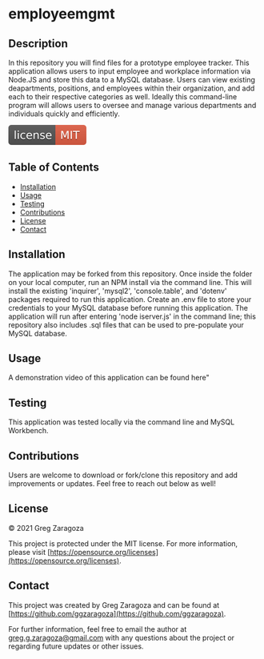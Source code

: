 
# employeemgmt
## Description
In this repository you will find files for a prototype employee tracker. This application allows users to input employee and workplace information via Node.JS and store this data to a MySQL database. Users can view existing deapartments, positions, and employees within their organization, and add each to their respective categories as well. Ideally this command-line program will allows users to oversee and manage various departments and individuals quickly and efficiently.

![MIT License](/badges/license-MIT-red.svg)
## Table of Contents
- [Installation](#installation)
- [Usage](#usage)
- [Testing](#testing)
- [Contributions](#contributions)
- [License](#license)
- [Contact](#contact)
## Installation
The application may be forked from this repository. Once inside the folder on your local computer, run an NPM install via the command line. This will install the existing 'inquirer', 'mysql2', 'console.table', and 'dotenv' packages required to run this application. Create an .env file to store your credentials to your MySQL database before running this application. The application will run after entering 'node iserver.js' in the command line; this repository also includes .sql files that can be used to pre-populate your MySQL database.
## Usage
A demonstration video of this application can be found here"
## Testing
This application was tested locally via the command line and MySQL Workbench.
## Contributions
Users are welcome to download or fork/clone this repository and add improvements or updates. Feel free to reach out below as well!
## License
© 2021 Greg Zaragoza

This project is protected under the MIT license. For more information, please visit [https://opensource.org/licenses](https://opensource.org/licenses).

## Contact
This project was created by Greg Zaragoza and can be found at [https://github.com/ggzaragoza](https://github.com/ggzaragoza).

For further information, feel free to email the author at greg.g.zaragoza@gmail.com with any questions about the project or regarding future updates or other issues.